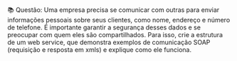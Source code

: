 📚 Questão: Uma empresa precisa se comunicar com outras para enviar informações pessoais sobre seus clientes, como nome, endereço e número de telefone. É importante garantir a segurança desses dados e se preocupar com quem eles são compartilhados. 
Para isso, crie a estrutura de um web service, que demonstra exemplos de comunicação SOAP (requisição e resposta em xmls) e explique como ele funciona.  
